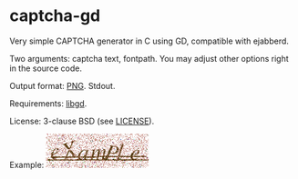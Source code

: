 captcha-gd
==========

Very simple CAPTCHA generator in C using GD, compatible with ejabberd.

Two arguments: captcha text, fontpath. You may adjust other options right in the source code.

Output format: [PNG](http://en.wikipedia.org/wiki/Portable_Network_Graphics). Stdout.

Requirements: [libgd](http://libgd.bitbucket.org/).

License: 3-clause BSD (see [LICENSE](LICENSE)).

Example:
![eXamPle](example.png)
